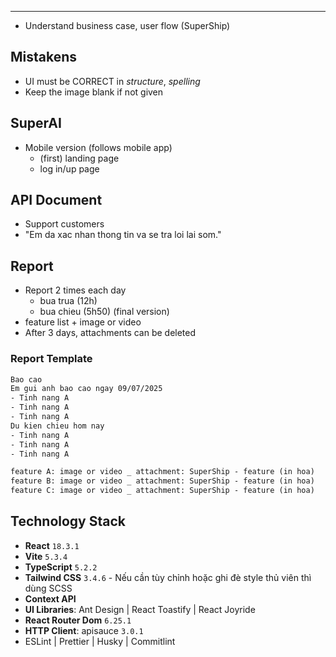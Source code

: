 

---
- Understand business case, user flow (SuperShip)
## Mistakens
- UI must be CORRECT in _structure_, _spelling_
- Keep the image blank if not given
## SuperAI
- Mobile version (follows mobile app)
	- (first) landing page
	- log in/up page 
## API Document
- Support customers
- "Em da xac nhan thong tin va se tra loi lai som."
## Report
- Report 2 times each day 
	- bua trua (12h)
	- bua chieu (5h50) (final version)
- feature list + image or video
- After 3 days, attachments can be deleted
### Report Template
```txt
Bao cao
Em gui anh bao cao ngay 09/07/2025
- Tinh nang A
- Tinh nang A
- Tinh nang A
Du kien chieu hom nay
- Tinh nang A
- Tinh nang A
- Tinh nang A

feature A: image or video _ attachment: SuperShip - feature (in hoa)
feature B: image or video _ attachment: SuperShip - feature (in hoa)
feature C: image or video _ attachment: SuperShip - feature (in hoa)
```

## Technology Stack
- **React** `18.3.1`
- **Vite** `5.3.4`
- **TypeScript** `5.2.2`
- **Tailwind CSS** `3.4.6` - Nếu cần tùy chỉnh hoặc ghi đè style thủ viên thì dùng SCSS
- **Context API**
- **UI Libraries**: Ant Design | React Toastify | React Joyride
- **React Router Dom** `6.25.1` 
- **HTTP Client**: apisauce `3.0.1`
- ESLint | Prettier | Husky | Commitlint